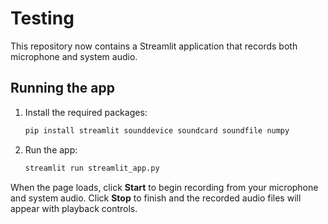 # Testing

This repository now contains a Streamlit application that records both microphone and system audio.

## Running the app

1. Install the required packages:
   ```bash
   pip install streamlit sounddevice soundcard soundfile numpy
   ```
2. Run the app:
   ```bash
   streamlit run streamlit_app.py
   ```

When the page loads, click **Start** to begin recording from your microphone and system audio. Click **Stop** to finish and the recorded audio files will appear with playback controls.
